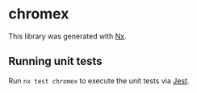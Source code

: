 # chromex

This library was generated with [Nx](https://nx.dev).

## Running unit tests

Run `nx test chromex` to execute the unit tests via [Jest](https://jestjs.io).
